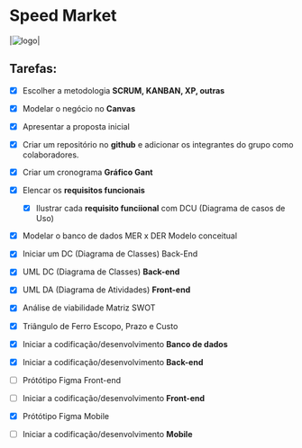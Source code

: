 # Speed Market
|![logo](../docs/logo+nome.png)|

## Tarefas:
- [x] Escolher a metodologia **SCRUM, KANBAN, XP, outras**
- [x] Modelar o negócio no **Canvas**
- [x] Apresentar a proposta inicial
- [x] Criar um repositório no **github** e adicionar os integrantes do grupo como colaboradores.
- [x] Criar um cronograma **Gráfico Gant**
- [x] Elencar os **requisitos funcionais**
    - [x] Ilustrar cada **requisito funciional** com DCU (Diagrama de casos de Uso)
- [x] Modelar o banco de dados MER x DER Modelo conceitual
- [x] Iniciar um DC (Diagrama de Classes) Back-End
- [x] UML DC (Diagrama de Classes) **Back-end**
- [x] UML DA (Diagrama de Atividades) **Front-end**
- [x] Análise de viabilidade Matriz SWOT
- [x] Triângulo de Ferro Escopo, Prazo e Custo
- [x] Iniciar a codificação/desenvolvimento **Banco de dados**
- [x] Iniciar a codificação/desenvolvimento **Back-end**
- [ ] Prótótipo Figma Front-end
- [ ] Iniciar a codificação/desenvolvimento **Front-end**
- [x] Prótótipo Figma Mobile
- [ ] Iniciar a codificação/desenvolvimento **Mobile**

